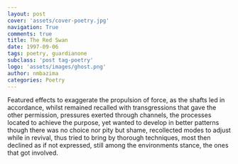 ```yaml
---
layout: post
cover: 'assets/cover-poetry.jpg'
navigation: True
comments: true
title: The Red Swan
date: 1997-09-06
tags: poetry, guardianone
subclass: 'post tag-poetry'
logo: 'assets/images/ghost.png'
author: nmbazima
categories: Poetry
---
```

Featured effects to exaggerate the propulsion of force, as the shafts led in accordance, whilst remained recalled with transgressions that gave the other permission, pressures exerted through channels, the processes located to achieve the purpose, yet wanted to develop in better patterns though there was no choice nor pity but shame, recollected modes to adjust while in revival, thus tried to bring by thorough techniques, most then declined as if not expressed, still among the environments stance, the ones that got involved.